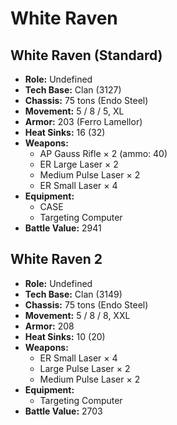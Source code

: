 # White Raven
## White Raven (Standard)
- **Role:** Undefined
- **Tech Base:** Clan (3127)
- **Chassis:** 75 tons (Endo Steel)
- **Movement:** 5 / 8 / 5, XL
- **Armor:** 203 (Ferro Lamellor)
- **Heat Sinks:** 16 (32)
- **Weapons:**
  - AP Gauss Rifle × 2 (ammo: 40)
  - ER Large Laser × 2
  - Medium Pulse Laser × 2
  - ER Small Laser × 4
- **Equipment:**
  - CASE
  - Targeting Computer
- **Battle Value:** 2941

## White Raven 2
- **Role:** Undefined
- **Tech Base:** Clan (3149)
- **Chassis:** 75 tons (Endo Steel)
- **Movement:** 5 / 8 / 8, XXL
- **Armor:** 208
- **Heat Sinks:** 10 (20)
- **Weapons:**
  - ER Small Laser × 4
  - Large Pulse Laser × 2
  - Medium Pulse Laser × 2
- **Equipment:**
  - Targeting Computer
- **Battle Value:** 2703

